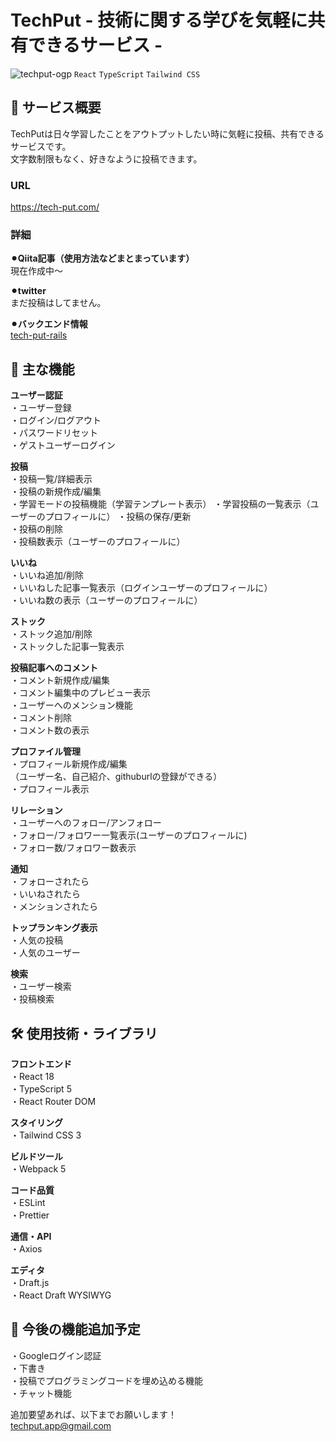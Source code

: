 # TechPut - 技術に関する学びを気軽に共有できるサービス -
![techput-ogp](https://github.com/user-attachments/assets/86160abc-08ec-48f1-b203-9564427b50b6)
`React` `TypeScript` `Tailwind CSS`

## 📝 サービス概要
TechPutは日々学習したことをアウトプットしたい時に気軽に投稿、共有できるサービスです。  
文字数制限もなく、好きなように投稿できます。

### URL
https://tech-put.com/

### 詳細
**⚫︎Qiita記事（使用方法などまとまっています）**  
現在作成中〜  

**⚫︎twitter**  
まだ投稿はしてません。  

**⚫︎バックエンド情報**  
[tech-put-rails](https://github.com/kurumi-program/tech-put-rails)

## 🌟 主な機能
**ユーザー認証**  
・ユーザー登録  
・ログイン/ログアウト  
・パスワードリセット  
・ゲストユーザーログイン  

**投稿**   
・投稿一覧/詳細表示  
・投稿の新規作成/編集  
・学習モードの投稿機能（学習テンプレート表示） 
・学習投稿の一覧表示（ユーザーのプロフィールに） 
・投稿の保存/更新  
・投稿の削除  
・投稿数表示（ユーザーのプロフィールに）  

**いいね**  
・いいね追加/削除  
・いいねした記事一覧表示（ログインユーザーのプロフィールに）  
・いいね数の表示（ユーザーのプロフィールに）  

**ストック**  
・ストック追加/削除  
・ストックした記事一覧表示  

**投稿記事へのコメント**  
・コメント新規作成/編集  
・コメント編集中のプレビュー表示  
・ユーザーへのメンション機能  
・コメント削除  
・コメント数の表示  

**プロファイル管理**  
・プロフィール新規作成/編集  
（ユーザー名、自己紹介、githuburlの登録ができる）  
・プロフィール表示  

**リレーション**  
・ユーザーへのフォロー/アンフォロー  
・フォロー/フォロワー一覧表示(ユーザーのプロフィールに)  
・フォロー数/フォロワー数表示  

**通知**  
・フォローされたら  
・いいねされたら  
・メンションされたら  

**トップランキング表示**  
・人気の投稿     
・人気のユーザー  

**検索**  
・ユーザー検索  
・投稿検索  

## 🛠 使用技術・ライブラリ
**フロントエンド**  
・React 18  
・TypeScript 5  
・React Router DOM  

**スタイリング**  
・Tailwind CSS 3  

**ビルドツール**  
・Webpack 5  

**コード品質**  
・ESLint  
・Prettier  

**通信・API**  
・Axios  

**エディタ**  
・Draft.js  
・React Draft WYSIWYG  

## 👀 今後の機能追加予定  
・Googleログイン認証  
・下書き  
・投稿でプログラミングコードを埋め込める機能  
・チャット機能  

追加要望あれば、以下までお願いします！    
techput.app@gmail.com


